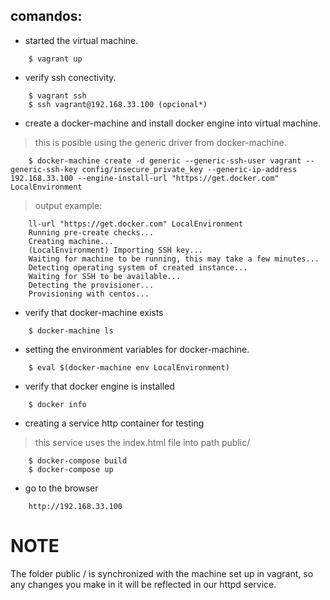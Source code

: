 comandos:
---------

* started the virtual machine.

~~~
	$ vagrant up
~~~

* verify ssh conectivity.

~~~
	$ vagrant ssh
	$ ssh vagrant@192.168.33.100 (opcional*)
~~~

* create a docker-machine and install docker engine into virtual machine.

> this is posible using the generic driver from docker-machine.

~~~
	$ docker-machine create -d generic --generic-ssh-user vagrant --generic-ssh-key config/insecure_private_key --generic-ip-address 192.168.33.100 --engine-install-url "https://get.docker.com" LocalEnvironment
~~~

> output example:

~~~
	ll-url "https://get.docker.com" LocalEnvironment
	Running pre-create checks...
	Creating machine...
	(LocalEnvironment) Importing SSH key...
	Waiting for machine to be running, this may take a few minutes...
	Detecting operating system of created instance...
	Waiting for SSH to be available...
	Detecting the provisioner...
	Provisioning with centos...
~~~

* verify that docker-machine exists

~~~
	$ docker-machine ls
~~~

* setting the environment variables for docker-machine.

~~~
	$ eval $(docker-machine env LocalEnvironment)
~~~

* verify that docker engine is installed

~~~
	$ docker info
~~~

* creating a service http container for testing

> this service uses the index.html file into path public/

~~~
	$ docker-compose build
	$ docker-compose up
~~~

* go to the browser

~~~
	http://192.168.33.100
~~~

NOTE
====

The folder public / is synchronized with the machine set up in vagrant, so any changes you make in it will be reflected in our httpd service.